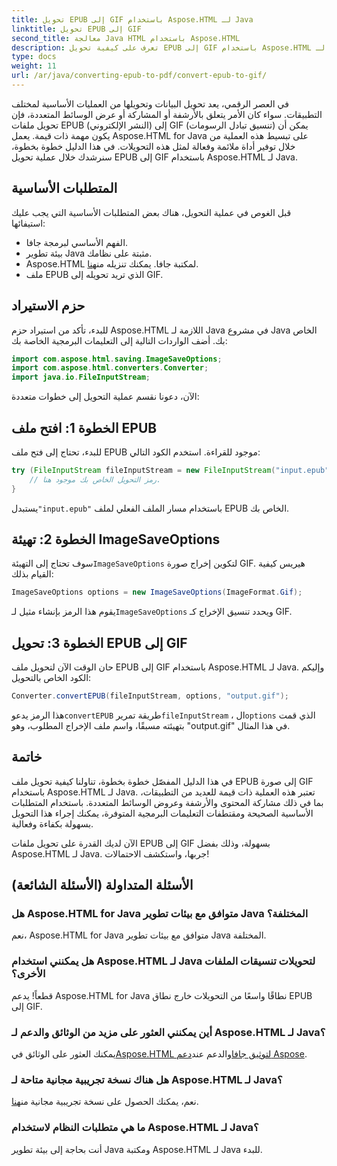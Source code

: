 ```yaml
---
title: تحويل EPUB إلى GIF باستخدام Aspose.HTML لـ Java
linktitle: تحويل EPUB إلى GIF
second_title: معالجة Java HTML باستخدام Aspose.HTML
description: تعرف على كيفية تحويل EPUB إلى GIF باستخدام Aspose.HTML لـ Java. عملية تحويل سهلة وفعالة لجميع احتياجات الوسائط المتعددة الخاصة بك.
type: docs
weight: 11
url: /ar/java/converting-epub-to-pdf/convert-epub-to-gif/
---
```


في العصر الرقمي، يعد تحويل البيانات وتحويلها من العمليات الأساسية لمختلف التطبيقات. سواء كان الأمر يتعلق بالأرشفة أو المشاركة أو عرض الوسائط المتعددة، فإن تحويل ملفات EPUB (النشر الإلكتروني) إلى GIF (تنسيق تبادل الرسومات) يمكن أن يكون مهمة ذات قيمة. يعمل Aspose.HTML for Java على تبسيط هذه العملية من خلال توفير أداة ملائمة وفعالة لمثل هذه التحويلات. في هذا الدليل خطوة بخطوة، سنرشدك خلال عملية تحويل EPUB إلى GIF باستخدام Aspose.HTML لـ Java.

## المتطلبات الأساسية

قبل الغوص في عملية التحويل، هناك بعض المتطلبات الأساسية التي يجب عليك استيفائها:

- الفهم الأساسي لبرمجة جافا.
- بيئة تطوير Java مثبتة على نظامك.
-  Aspose.HTML لمكتبة جافا. يمكنك تنزيله من[هنا](https://releases.aspose.com/html/java/).
- ملف EPUB الذي تريد تحويله إلى GIF.

## حزم الاستيراد

للبدء، تأكد من استيراد حزم Aspose.HTML اللازمة لـ Java في مشروع Java الخاص بك. أضف الواردات التالية إلى التعليمات البرمجية الخاصة بك:

```java
import com.aspose.html.saving.ImageSaveOptions;
import com.aspose.html.converters.Converter;
import java.io.FileInputStream;
```

الآن، دعونا نقسم عملية التحويل إلى خطوات متعددة:

## الخطوة 1: افتح ملف EPUB

للبدء، تحتاج إلى فتح ملف EPUB موجود للقراءة. استخدم الكود التالي:

```java
try (FileInputStream fileInputStream = new FileInputStream("input.epub")) {
    // رمز التحويل الخاص بك موجود هنا.
}
```

 يستبدل`"input.epub"` باستخدام مسار الملف الفعلي لملف EPUB الخاص بك.

## الخطوة 2: تهيئة ImageSaveOptions

 سوف تحتاج إلى التهيئة`ImageSaveOptions` لتكوين إخراج صورة GIF. هيريس كيفية القيام بذلك:

```java
ImageSaveOptions options = new ImageSaveOptions(ImageFormat.Gif);
```

 يقوم هذا الرمز بإنشاء مثيل لـ`ImageSaveOptions` ويحدد تنسيق الإخراج كـ GIF.

## الخطوة 3: تحويل EPUB إلى GIF

حان الوقت الآن لتحويل ملف EPUB إلى GIF باستخدام Aspose.HTML لـ Java. وإليكم الكود الخاص بالتحويل:

```java
Converter.convertEPUB(fileInputStream, options, "output.gif");
```

 هذا الرمز يدعو`convertEPUB` طريقة تمرير`fileInputStream` ، ال`options` الذي قمت بتهيئته مسبقًا، واسم ملف الإخراج المطلوب، وهو "output.gif" في هذا المثال. 

## خاتمة

في هذا الدليل المفصّل خطوة بخطوة، تناولنا كيفية تحويل ملف EPUB إلى صورة GIF باستخدام Aspose.HTML لـ Java. تعتبر هذه العملية ذات قيمة للعديد من التطبيقات، بما في ذلك مشاركة المحتوى والأرشفة وعروض الوسائط المتعددة. باستخدام المتطلبات الأساسية الصحيحة ومقتطفات التعليمات البرمجية المتوفرة، يمكنك إجراء هذا التحويل بسهولة بكفاءة وفعالية.

الآن لديك القدرة على تحويل ملفات EPUB إلى GIF بسهولة، وذلك بفضل Aspose.HTML لـ Java. جربها، واستكشف الاحتمالات!

## الأسئلة المتداولة (الأسئلة الشائعة)

### هل Aspose.HTML for Java متوافق مع بيئات تطوير Java المختلفة؟
نعم، Aspose.HTML for Java متوافق مع بيئات تطوير Java المختلفة.

### هل يمكنني استخدام Aspose.HTML لـ Java لتحويلات تنسيقات الملفات الأخرى؟
قطعاً! يدعم Aspose.HTML for Java نطاقًا واسعًا من التحويلات خارج نطاق EPUB إلى GIF.

### أين يمكنني العثور على مزيد من الوثائق والدعم لـ Aspose.HTML لـ Java؟
 يمكنك العثور على الوثائق في[Aspose.HTML لتوثيق جافا](https://reference.aspose.com/html/java/)والدعم عند[دعم Aspose](https://forum.aspose.com/).

### هل هناك نسخة تجريبية مجانية متاحة لـ Aspose.HTML لـ Java؟
 نعم، يمكنك الحصول على نسخة تجريبية مجانية من[هنا](https://releases.aspose.com/).

### ما هي متطلبات النظام لاستخدام Aspose.HTML لـ Java؟
أنت بحاجة إلى بيئة تطوير Java ومكتبة Aspose.HTML لـ Java للبدء.
